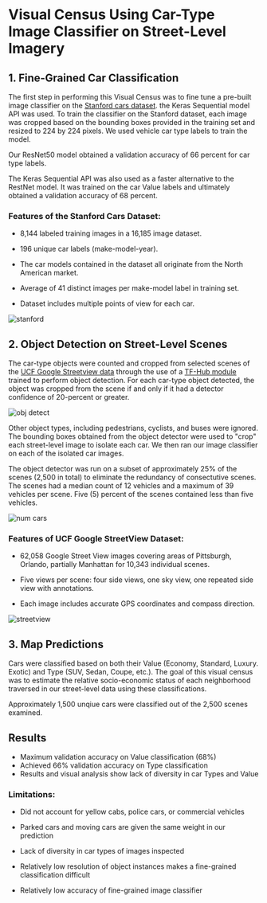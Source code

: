 # Visual Census Using Car-Type Image Classifier on Street-Level Imagery

## 1. Fine-Grained Car Classification

The first step in performing this Visual Census was to fine tune a pre-built image classifier on the [Stanford cars dataset](https://ai.stanford.edu/~jkrause/cars/car_dataset.html). the Keras Sequential model API was used. To train the classifier on the Stanford dataset, each image was cropped based on the bounding boxes provided in the training set and resized to 224 by 224 pixels. We used vehicle car type labels to train the model. 

Our ResNet50 model obtained a validation accuracy of 66 percent for car type labels.

The Keras Sequential API was also used as a faster alternative to the RestNet model. It was trained on the car Value labels and ultimately obtained a validation accuracy of 68 percent.

### Features of the Stanford Cars Dataset:

- 8,144 labeled training images in a 16,185 image dataset.

- 196 unique car labels (make-model-year).

- The car models contained in the dataset all originate from the North American market.

- Average of 41 distinct images per make-model label in training set.

- Dataset includes multiple points of view for each car.

![stanford](/Users/katerina/Workspace/visual_census/presentation_plots/stanford_sample.png)

## 2. Object Detection on Street-Level Scenes

The car-type objects were counted and cropped from selected scenes of the [UCF Google Streetview data](https://www.crcv.ucf.edu/data/GMCP_Geolocalization/#Dataset) through the use of a [TF-Hub module](https://www.tensorflow.org/hub/overview) trained to perform object detection. For each car-type object detected, the object was cropped from the scene if and only if it had a detector confidence of 20-percent or greater.

![obj detect](/Users/katerina/Workspace/visual_census/presentation_plots/obj_detector.png)

Other object types, including pedestrians, cyclists, and buses were ignored. The bounding boxes obtained from the object detector were used to "crop" each street-level image to isolate each car. We then ran our image classifier on each of the isolated car images. 

The object detector was run on a subset of approximately 25% of the scenes (2,500 in total) to eliminate the redundancy of consectutive scenes. The scenes had a median count of 12 vehicles and a maximum of 39 vehicles per scene. Five (5) percent of the scenes contained less than five vehicles. 

![num cars](/Users/katerina/Workspace/visual_census/presentation_plots/number_of_cars.png)

### Features of UCF Google StreetView Dataset:

- 62,058 Google Street View images covering areas of Pittsburgh, Orlando, partially Manhattan for 10,343 individual scenes.

- Five views per scene: four side views, one sky view, one repeated side view with annotations.

- Each image includes accurate GPS coordinates and compass direction.

![streetview](/Users/katerina/Workspace/visual_census/presentation_plots/street_view_sample.png)

## 3. Map Predictions

Cars were classified based on both their Value (Economy, Standard, Luxury. Exotic) and Type (SUV, Sedan, Coupe, etc.). The goal of this visual census was to estimate the relative socio-economic status of each neighborhood traversed in our street-level data using these classifications. 

Approximately 1,500 unqiue cars were classified out of the 2,500 scenes examined.

## Results

- Maximum validation accuracy on Value classification (68%) 
- Achieved 66% validation accuracy on Type classification
- Results and visual analysis show lack of diversity in car Types and Value

### Limitations:

- Did not account for yellow cabs, police cars, or commercial vehicles

- Parked cars and moving cars are given the same weight in our prediction

- Lack of diversity in car types of images inspected

- Relatively low resolution of object instances makes a fine-grained classification difficult

- Relatively low accuracy of fine-grained image classifier

